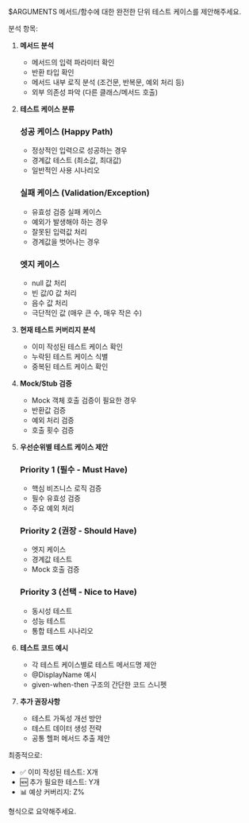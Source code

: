 $ARGUMENTS 메서드/함수에 대한 완전한 단위 테스트 케이스를 제안해주세요.

분석 항목:

1. **메서드 분석**
   - 메서드의 입력 파라미터 확인
   - 반환 타입 확인
   - 메서드 내부 로직 분석 (조건문, 반복문, 예외 처리 등)
   - 외부 의존성 파악 (다른 클래스/메서드 호출)

2. **테스트 케이스 분류**

   ### 성공 케이스 (Happy Path)
   - 정상적인 입력으로 성공하는 경우
   - 경계값 테스트 (최소값, 최대값)
   - 일반적인 사용 시나리오

   ### 실패 케이스 (Validation/Exception)
   - 유효성 검증 실패 케이스
   - 예외가 발생해야 하는 경우
   - 잘못된 입력값 처리
   - 경계값을 벗어나는 경우

   ### 엣지 케이스
   - null 값 처리
   - 빈 값/0 값 처리
   - 음수 값 처리
   - 극단적인 값 (매우 큰 수, 매우 작은 수)

3. **현재 테스트 커버리지 분석**
   - 이미 작성된 테스트 케이스 확인
   - 누락된 테스트 케이스 식별
   - 중복된 테스트 케이스 확인

4. **Mock/Stub 검증**
   - Mock 객체 호출 검증이 필요한 경우
   - 반환값 검증
   - 예외 처리 검증
   - 호출 횟수 검증

5. **우선순위별 테스트 케이스 제안**

   ### Priority 1 (필수 - Must Have)
   - 핵심 비즈니스 로직 검증
   - 필수 유효성 검증
   - 주요 예외 처리

   ### Priority 2 (권장 - Should Have)
   - 엣지 케이스
   - 경계값 테스트
   - Mock 호출 검증

   ### Priority 3 (선택 - Nice to Have)
   - 동시성 테스트
   - 성능 테스트
   - 통합 테스트 시나리오

6. **테스트 코드 예시**
   - 각 테스트 케이스별로 테스트 메서드명 제안
   - @DisplayName 예시
   - given-when-then 구조의 간단한 코드 스니펫

7. **추가 권장사항**
   - 테스트 가독성 개선 방안
   - 테스트 데이터 생성 전략
   - 공통 헬퍼 메서드 추출 제안

최종적으로:
- ✅ 이미 작성된 테스트: X개
- 🆕 추가 필요한 테스트: Y개
- 📊 예상 커버리지: Z%

형식으로 요약해주세요.
